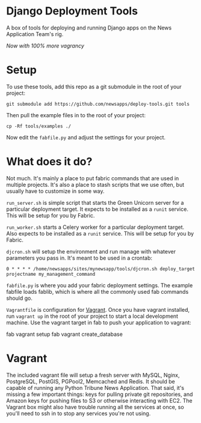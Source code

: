 # Django Deployment Tools

A box of tools for deploying and running Django apps on the News Application Team's rig.

*Now with 100% more vagrancy*

# Setup

To use these tools, add this repo as a git submodule in the root of your project:

	git submodule add https://github.com/newsapps/deploy-tools.git tools

Then pull the example files in to the root of your project:

	cp -Rf tools/examples ./

Now edit the `fabfile.py` and adjust the settings for your project.

# What does it do?

Not much. It's mainly a place to put fabric commands that are used in multiple projects. It's also a place to stash scripts that we use often, but usually have to customize in some way.

`run_server.sh` is simple script that starts the Green Unicorn server for a particular deployment target. It expects to be installed as a `runit` service. This will be setup for you by Fabric.

`run_worker.sh` starts a Celery worker for a particular deployment target. Also expects to be installed as a `runit` service. This will be setup for you by Fabric.

`djcron.sh` will setup the environment and run manage with whatever parameters you pass in. It's meant to be used in a crontab:

	0 * * * * /home/newsapps/sites/mynewsapp/tools/djcron.sh deploy_target projectname my_management_command

`fabfile.py` is where you add your fabric deployment settings. The example fabfile loads fablib, which is where all the commonly used fab commands should go.

`Vagrantfile` is configuration for [Vagrant](http://vagrantup.com/). Once you have vagrant installed, run `vagrant up` in the root of your project to start a local development machine. Use the vagrant target in fab to push your application to vagrant:

  fab vagrant setup
  fab vagrant create_database 

# Vagrant

The included vagrant file will setup a fresh server with MySQL, Nginx, PostgreSQL, PostGIS, PGPool2, Memcached and Redis. It should be capable of running any Python Tribune News Application. That said, it's missing a few important things: keys for pulling private git repositories, and Amazon keys for pushing files to S3 or otherwise interacting with EC2. The Vagrant box might also have trouble running all the services at once, so you'll need to ssh in to stop any services you're not using.
